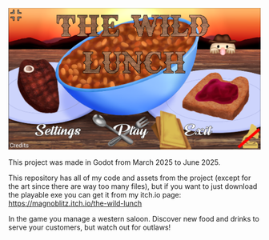 ![The Wild Lunch title screen](art/title_screen_display.png)

This project was made in Godot from March 2025 to June 2025.

This repository has all of my code and assets from the project (except for the art since there are way too many files), but if you want to just download the playable exe you can get it from my itch.io page: https://magnoblitz.itch.io/the-wild-lunch

In the game you manage a western saloon. Discover new food and drinks to serve your customers, but watch out for outlaws!
